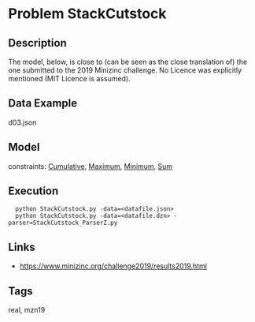 # Problem StackCutstock
## Description
The model, below, is close to (can be seen as the close translation of) the one submitted to the 2019 Minizinc challenge.
No Licence was explicitly mentioned (MIT Licence is assumed).

## Data Example
  d03.json

## Model
  constraints: [Cumulative](http://pycsp.org/documentation/constraints/Cumulative), [Maximum](http://pycsp.org/documentation/constraints/Maximum), [Minimum](http://pycsp.org/documentation/constraints/Minimum), [Sum](http://pycsp.org/documentation/constraints/Sum)

## Execution
```
  python StackCutstock.py -data=<datafile.json>
  python StackCutstock.py -data=<datafile.dzn> -parser=StackCutstock_ParserZ.py
```

## Links
  - https://www.minizinc.org/challenge2019/results2019.html

## Tags
  real, mzn19

